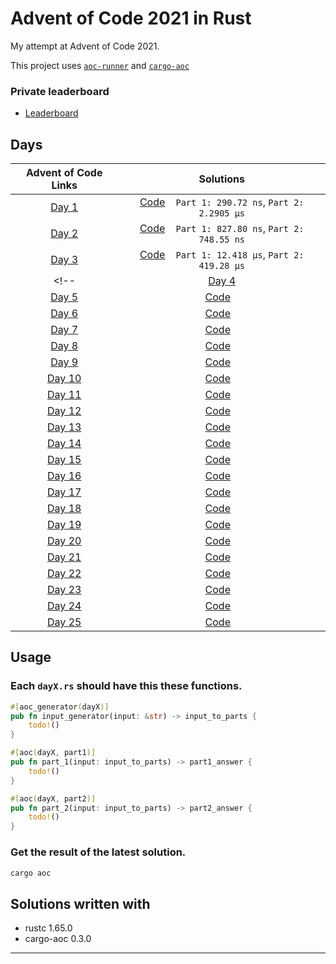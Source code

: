 # Advent of Code 2021 in Rust
My attempt at Advent of Code 2021.

This project uses [`aoc-runner`][aoc-runner] and [`cargo-aoc`][cargo-aoc]

### Private leaderboard
* [Leaderboard](https://adventofcode.com/2021/leaderboard/private/view/642677)

## Days

|             Advent of Code Links               |               Solutions                    |
|:----------------------------------------------:|:------------------------------------------:|
| [Day 1](https://adventofcode.com/2021/day/1)   | [Code](./src/day1.rs) &nbsp;&nbsp; `Part 1: 290.72 ns`, `Part 2: 2.2905 µs` |
| [Day 2](https://adventofcode.com/2021/day/2)   | [Code](./src/day2.rs) &nbsp;&nbsp; `Part 1: 827.80 ns`, `Part 2: 748.55 ns` |
| [Day 3](https://adventofcode.com/2021/day/3)   | [Code](./src/day3.rs) &nbsp;&nbsp; `Part 1: 12.418 µs`, `Part 2: 419.28 µs` |
<!-- | [Day 4](https://adventofcode.com/2021/day/4)   | [Code](./src/day4.rs) &nbsp;&nbsp; |
| [Day 5](https://adventofcode.com/2021/day/5)   | [Code](./src/day5.rs) &nbsp;&nbsp; |
| [Day 6](https://adventofcode.com/2021/day/6)   | [Code](./src/day6.rs) &nbsp;&nbsp; |
| [Day 7](https://adventofcode.com/2021/day/7)   | [Code](./src/day7.rs) &nbsp;&nbsp; |
| [Day 8](https://adventofcode.com/2021/day/8)   | [Code](./src/day8.rs) &nbsp;&nbsp; |
| [Day 9](https://adventofcode.com/2021/day/9)   | [Code](./src/day9.rs) &nbsp;&nbsp; |
| [Day 10](https://adventofcode.com/2021/day/10) | [Code](./src/day10.rs) &nbsp;&nbsp; |
| [Day 11](https://adventofcode.com/2021/day/11) | [Code](./src/day11.rs) &nbsp;&nbsp; |
| [Day 12](https://adventofcode.com/2021/day/12) | [Code](./src/day12.rs) &nbsp;&nbsp; |
| [Day 13](https://adventofcode.com/2021/day/13) | [Code](./src/day13.rs) &nbsp;&nbsp; |
| [Day 14](https://adventofcode.com/2021/day/14) | [Code](./src/day14.rs) &nbsp;&nbsp; |
| [Day 15](https://adventofcode.com/2021/day/15) | [Code](./src/day15.rs) &nbsp;&nbsp; |
| [Day 16](https://adventofcode.com/2021/day/16) | [Code](./src/day16.rs) &nbsp;&nbsp; |
| [Day 17](https://adventofcode.com/2021/day/17) | [Code](./src/day17.rs) &nbsp;&nbsp; |
| [Day 18](https://adventofcode.com/2021/day/18) | [Code](./src/day18.rs) &nbsp;&nbsp; |
| [Day 19](https://adventofcode.com/2021/day/19) | [Code](./src/day19.rs) &nbsp;&nbsp; |
| [Day 20](https://adventofcode.com/2021/day/20) | [Code](./src/day20.rs) &nbsp;&nbsp; |
| [Day 21](https://adventofcode.com/2021/day/21) | [Code](./src/day21.rs) &nbsp;&nbsp; |
| [Day 22](https://adventofcode.com/2021/day/22) | [Code](./src/day22.rs) &nbsp;&nbsp; |
| [Day 23](https://adventofcode.com/2021/day/23) | [Code](./src/day23.rs) &nbsp;&nbsp; |
| [Day 24](https://adventofcode.com/2021/day/24) | [Code](./src/day24.rs) &nbsp;&nbsp; |
| [Day 25](https://adventofcode.com/2021/day/25) | [Code](./src/day25.rs) &nbsp;&nbsp; | -->


## Usage

### Each `dayX.rs` should have this these functions.
```rust
#[aoc_generator(dayX)]
pub fn input_generator(input: &str) -> input_to_parts {
    todo!()
}

#[aoc(dayX, part1)]
pub fn part_1(input: input_to_parts) -> part1_answer {
    todo!()
}

#[aoc(dayX, part2)]
pub fn part_2(input: input_to_parts) -> part2_answer {
    todo!()
}
```

### Get the result of the latest solution.
```bash
cargo aoc
```


## Solutions written with
* rustc 1.65.0
* cargo-aoc 0.3.0


---

[aoc]: https://adventofcode.com/
[rust]: https://rust-lang.org
[cargo-aoc]: https://github.com/gobanos/cargo-aoc
[aoc-runner]: https://github.com/gobanos/aoc-runner